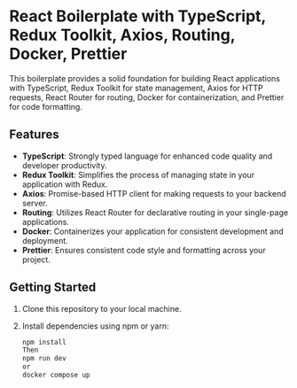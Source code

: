 # React Boilerplate with TypeScript, Redux Toolkit, Axios, Routing, Docker, Prettier

This boilerplate provides a solid foundation for building React applications with TypeScript, Redux Toolkit for state management, Axios for HTTP requests, React Router for routing, Docker for containerization, and Prettier for code formatting.

## Features

- **TypeScript**: Strongly typed language for enhanced code quality and developer productivity.
- **Redux Toolkit**: Simplifies the process of managing state in your application with Redux.
- **Axios**: Promise-based HTTP client for making requests to your backend server.
- **Routing**: Utilizes React Router for declarative routing in your single-page applications.
- **Docker**: Containerizes your application for consistent development and deployment.
- **Prettier**: Ensures consistent code style and formatting across your project.

## Getting Started

1. Clone this repository to your local machine.
2. Install dependencies using npm or yarn:

   ```bash
   npm install
   Then
   npm run dev
   or
   docker compose up
   ```
